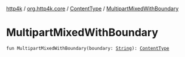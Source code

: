 [http4k](../../index.md) / [org.http4k.core](../index.md) / [ContentType](index.md) / [MultipartMixedWithBoundary](./-multipart-mixed-with-boundary.md)

# MultipartMixedWithBoundary

`fun MultipartMixedWithBoundary(boundary: `[`String`](https://kotlinlang.org/api/latest/jvm/stdlib/kotlin/-string/index.html)`): `[`ContentType`](index.md)